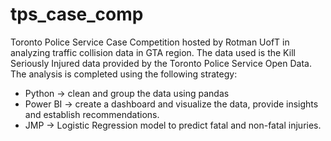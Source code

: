 # tps_case_comp
Toronto Police Service Case Competition hosted by Rotman UofT in analyzing traffic collision data in GTA region.
The data used is the Kill Seriously Injured data provided by the Toronto Police Service Open Data. 
The analysis is completed using the following strategy: 
  - Python -> clean and group the data using pandas 
  - Power BI -> create a dashboard and visualize the data, provide insights and establish recommendations. 
  - JMP -> Logistic Regression model to predict fatal and non-fatal injuries. 
